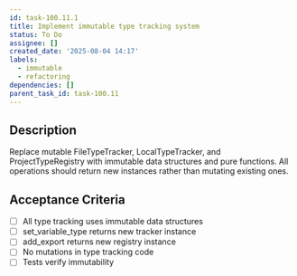 ```yaml
---
id: task-100.11.1
title: Implement immutable type tracking system
status: To Do
assignee: []
created_date: '2025-08-04 14:17'
labels:
  - immutable
  - refactoring
dependencies: []
parent_task_id: task-100.11
---
```


## Description

Replace mutable FileTypeTracker, LocalTypeTracker, and ProjectTypeRegistry with immutable data structures and pure functions. All operations should return new instances rather than mutating existing ones.

## Acceptance Criteria

- [ ] All type tracking uses immutable data structures
- [ ] set_variable_type returns new tracker instance
- [ ] add_export returns new registry instance
- [ ] No mutations in type tracking code
- [ ] Tests verify immutability
